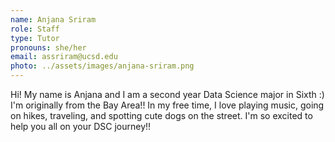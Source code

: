 ```yaml
---
name: Anjana Sriram
role: Staff
type: Tutor
pronouns: she/her
email: assriram@ucsd.edu
photo: ../assets/images/anjana-sriram.png
---
```


Hi! My name is Anjana and I am a second year Data Science major in Sixth :) I'm originally from the Bay Area!! In my free time, I love playing music, going on hikes, traveling, and spotting cute dogs on the street. I'm so excited to help you all on your DSC journey!! 